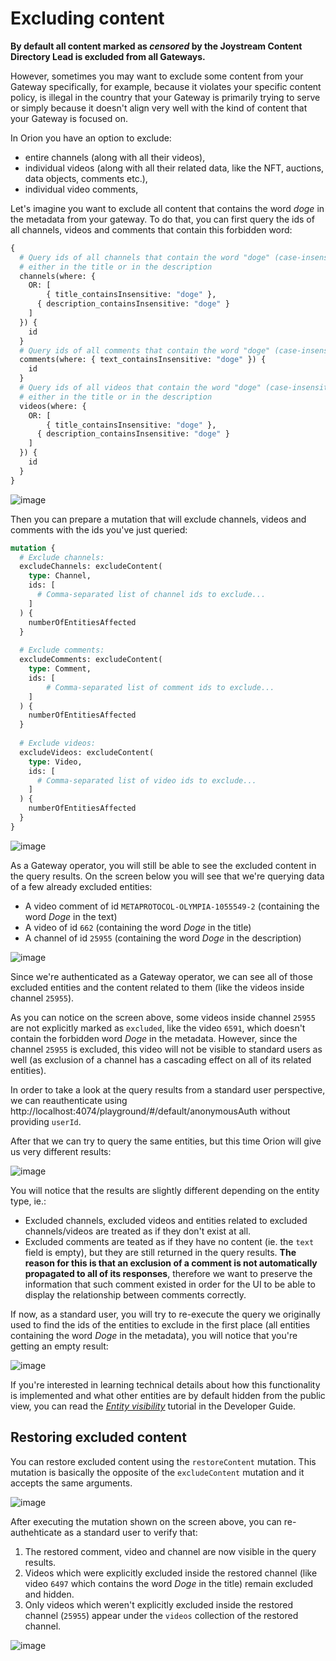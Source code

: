 # Excluding content

**By default all content marked as _censored_ by the Joystream Content Directory Lead is excluded from all Gateways.**

However, sometimes you may want to exclude some content from your Gateway specifically, for example, because it violates your specific content policy, is illegal in the country that your Gateway is primarily trying to serve or simply because it doesn't align very well with the kind of content that your Gateway is focused on.

In Orion you have an option to exclude:
- entire channels (along with all their videos),
- individual videos (along with all their related data, like the NFT, auctions, data objects, comments etc.),
- individual video comments,

Let's imagine you want to exclude all content that contains the word _doge_ in the metadata from your gateway. To do that, you can first query the ids of all channels, videos and comments that contain this forbidden word:
    
```graphql
{
  # Query ids of all channels that contain the word "doge" (case-insensitive)
  # either in the title or in the description
  channels(where: {
    OR: [
    	{ title_containsInsensitive: "doge" },
      { description_containsInsensitive: "doge" }
    ]
  }) {
    id
  }
  # Query ids of all comments that contain the word "doge" (case-insensitive)
  comments(where: { text_containsInsensitive: "doge" }) {
    id
  }
  # Query ids of all videos that contain the word "doge" (case-insensitive)
  # either in the title or in the description
  videos(where: {
    OR: [
    	{ title_containsInsensitive: "doge" },
      { description_containsInsensitive: "doge" }
    ]
  }) {
    id
  }
}
```

![image](../assets/exclude-query.png)

Then you can prepare a mutation that will exclude channels, videos and comments with the ids you've just queried:

```graphql
mutation {
  # Exclude channels:
  excludeChannels: excludeContent(
    type: Channel,
    ids: [
      # Comma-separated list of channel ids to exclude...
    ]
  ) {
    numberOfEntitiesAffected
  }
  
  # Exclude comments:
  excludeComments: excludeContent(
    type: Comment,
    ids: [
    	# Comma-separated list of comment ids to exclude...
    ]
  ) {
    numberOfEntitiesAffected
  }
  
  # Exclude videos:
  excludeVideos: excludeContent(
    type: Video,
    ids: [
      # Comma-separated list of video ids to exclude...
    ]
  ) {
    numberOfEntitiesAffected
  }
}
```

![image](../assets/exclude-mutation.png)

As a Gateway operator, you will still be able to see the excluded content in the query results.
On the screen below you will see that we're querying data of a few already excluded entities:
- A video comment of id `METAPROTOCOL-OLYMPIA-1055549-2` (containing the word _Doge_ in the text)
- A video of id `662` (containing the word _Doge_ in the title)
- A channel of id `25955` (containing the word _Doge_ in the description)

![image](../assets/excluded-content-operator.png)

Since we're authenticated as a Gateway operator, we can see all of those excluded entities and the content related to them (like the videos inside channel `25955`).

As you can notice on the screen above, some videos inside channel `25955` are not explicitly marked as `excluded`, like the video `6591`, which doesn't contain the forbidden word _Doge_ in the metadata. However, since the channel `25955` is excluded, this video will not be visible to standard users as well (as exclusion of a channel has a cascading effect on all of its related entities).

In order to take a look at the query results from a standard user perspective, we can reauthenticate using http://localhost:4074/playground/#/default/anonymousAuth without providing `userId`.

After that we can try to query the same entities, but this time Orion will give us very different results:

![image](../assets/excluded-content-user1.png)

You will notice that the results are slightly different depending on the entity type, ie.:
- Excluded channels, excluded videos and entities related to excluded channels/videos are treated as if they don't exist at all.
- Excluded comments are teated as if they have no content (ie. the `text` field is empty), but they are still returned in the query results. **The reason for this is that an exclusion of a comment is not automatically propagated to all of its responses**, therefore we want to preserve the information that such comment existed in order for the UI to be able to display the relationship between comments correctly.

If now, as a standard user, you will try to re-execute the query we originally used to find the ids of the entities to exclude in the first place (all entities containing the word _Doge_ in the metadata), you will notice that you're getting an empty result:

![image](../assets/excluded-content-user2.png)

If you're interested in learning technical details about how this functionality is implemented and what other entities are by default hidden from the public view, you can read the _[Entity visibility](../../developer-guide/tutorials/entity-visibility.md)_ tutorial in the Developer Guide.

## Restoring excluded content

You can restore excluded content using the `restoreContent` mutation. This mutation is basically the opposite of the `excludeContent` mutation and it accepts the same arguments.

![image](../assets/restore-mutation.png)

After executing the mutation shown on the screen above, you can re-authehticate as a standard user to verify that:
1. The restored comment, video and channel are now visible in the query results.
2. Videos which were explicitly excluded inside the restored channel (like video `6497` which contains the word _Doge_ in the title) remain excluded and hidden.
3. Only videos which weren't explicitly excluded inside the restored channel (`25955`) appear under the `videos` collection of the restored channel.

![image](../assets/restore-query.png)